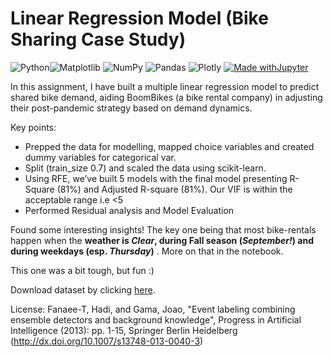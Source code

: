 # Linear Regression Model (Bike Sharing Case Study)

![Python](https://img.shields.io/badge/python-3670A0?style=for-the-badge&logo=python&logoColor=ffdd54)![Matplotlib](https://img.shields.io/badge/Matplotlib-%23ffffff.svg?style=for-the-badge&logo=Matplotlib&logoColor=black) ![NumPy](https://img.shields.io/badge/numpy-%23013243.svg?style=for-the-badge&logo=numpy&logoColor=white) ![Pandas](https://img.shields.io/badge/pandas-%23150458.svg?style=for-the-badge&logo=pandas&logoColor=white) ![Plotly](https://img.shields.io/badge/Plotly-%233F4F75.svg?style=for-the-badge&logo=plotly&logoColor=white) [![Made withJupyter](https://img.shields.io/badge/Made%20with-Jupyter-orange?style=for-the-badge&logo=Jupyter)](https://jupyter.org/try)

In this assignment, I have built a multiple linear regression model to predict shared bike demand, aiding BoomBikes (a bike rental company) in adjusting their post-pandemic strategy based on demand dynamics.

Key points:  
* Prepped the data for modelling, mapped choice variables and created dummy variables for categorical var.  
* Split (train_size 0.7) and scaled the data using scikit-learn. 
* Using RFE, we’ve built 5 models with the final model presenting R-Square (81%) and Adjusted R-square (81%). Our VIF is within the acceptable range i.e <5
* Performed Residual analysis and Model Evaluation

Found some interesting insights! The key one being that most bike-rentals happen when the **weather is _Clear_, during Fall season (_September!_) and during weekdays (esp. _Thursday_)** . More on that in the notebook.

This one was a bit tough, but fun :) 

Download dataset by clicking [here](https://drive.google.com/drive/folders/1QF52BLUjgmJ6kO11-Psx18BSlJFL-16d?usp=sharing).

License: Fanaee-T, Hadi, and Gama, Joao, "Event labeling combining ensemble detectors and background knowledge", Progress in Artificial Intelligence (2013): pp. 1-15, Springer Berlin Heidelberg (http://dx.doi.org/10.1007/s13748-013-0040-3)
